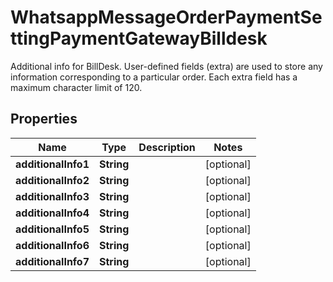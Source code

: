 

# WhatsappMessageOrderPaymentSettingPaymentGatewayBilldesk

Additional info for BillDesk. User-defined fields (extra) are used to store any information corresponding to a particular order. Each extra field has a maximum character limit of 120.

## Properties

| Name | Type | Description | Notes |
|------------ | ------------- | ------------- | -------------|
|**additionalInfo1** | **String** |  |  [optional] |
|**additionalInfo2** | **String** |  |  [optional] |
|**additionalInfo3** | **String** |  |  [optional] |
|**additionalInfo4** | **String** |  |  [optional] |
|**additionalInfo5** | **String** |  |  [optional] |
|**additionalInfo6** | **String** |  |  [optional] |
|**additionalInfo7** | **String** |  |  [optional] |



